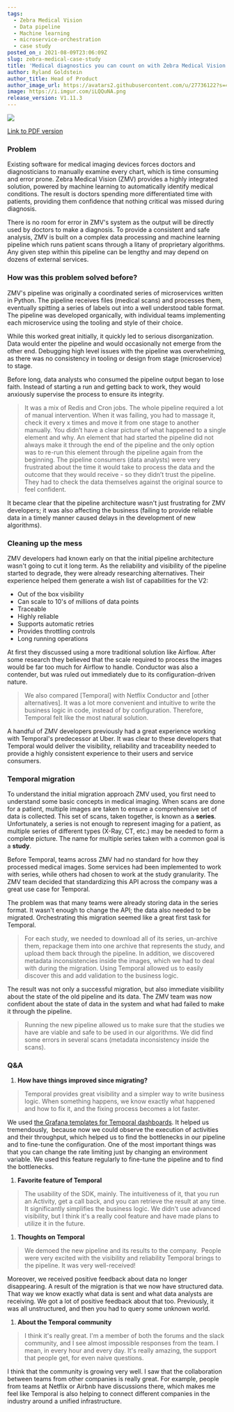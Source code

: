```yaml
---
tags:
  - Zebra Medical Vision
  - Data pipeline
  - Machine learning
  - microservice-orchestration
  - case study
posted_on_: 2021-08-09T23:06:09Z
slug: zebra-medical-case-study
title: 'Medical diagnostics you can count on with Zebra Medical Vision and Temporal'
author: Ryland Goldstein
author_title: Head of Product
author_image_url: https://avatars2.githubusercontent.com/u/27736122?s=460&u=7b6a3e58ec7ed7157f23f51e91a2f4cd2028d606&v=4
image: https://i.imgur.com/iLQQuNA.png
release_version: V1.11.3
---
```


<img class="case-study-header" src='https://i.imgur.com/iLQQuNA.png' />

[Link to PDF version](http://temporal.io/case-studies/zebra-medical-case-study.pdf)

<!--truncate-->


### **Problem**

Existing software for medical imaging devices forces doctors and diagnosticians to manually examine every chart, which is time consuming and error prone. Zebra Medical Vision (ZMV) provides a highly integrated solution, powered by machine learning to automatically identify medical conditions. The result is doctors spending more differentiated time with patients, providing them confidence that nothing critical was missed during diagnosis.

There is no room for error in ZMV's system as the output will be directly used by doctors to make a diagnosis. To provide a consistent and safe analysis, ZMV is built on a complex data processing and machine learning pipeline which runs patient scans through a litany of proprietary algorithms. Any given step within this pipeline can be lengthy and may depend on dozens of external services.

### **How was this problem solved before?**

ZMV's pipeline was originally a coordinated series of microservices written in Python. The pipeline receives files (medical scans) and processes them, eventually spitting a series of labels out into a well understood table format. The pipeline was developed organically, with individual teams implementing each microservice using the tooling and style of their choice.

While this worked great initially, it quickly led to serious disorganization. Data would enter the pipeline and would occasionally not emerge from the other end. Debugging high level issues with the pipeline was overwhelming, as there was no consistency in tooling or design from stage (microservice) to stage.

Before long, data analysts who consumed the pipeline output began to lose faith. Instead of starting a run and getting back to work, they would anxiously supervise the process to ensure its integrity.

> It was a mix of Redis and Cron jobs. The whole pipeline required a lot of manual intervention. When it was failing, you had to massage it, check it every x times and move it from one stage to another manually. You didn’t have a clear picture of what happened to a single element and why. An element that had started the pipeline did not always make it through the end of the pipeline and the only option was to re-run this element through the pipeline again from the beginning. The pipeline consumers (data analysts) were very frustrated about the time it would take to process the data and the outcome that they would receive - so they didn’t trust the pipeline. They had to check the data themselves against the original source to feel confident.

It became clear that the pipeline architecture wasn't just frustrating for ZMV developers; it was also affecting the business (failing to provide reliable data in a timely manner caused delays in the development of new algorithms).

### **Cleaning up the mess**

ZMV developers had known early on that the initial pipeline architecture wasn't going to cut it long term. As the reliability and visibility of the pipeline started to degrade, they were already researching alternatives. Their experience helped them generate a wish list of capabilities for the V2:

- Out of the box visibility
- Can scale to 10's of millions of data points
- Traceable
- Highly reliable
- Supports automatic retries
- Provides throttling controls
- Long running operations

At first they discussed using a more traditional solution like Airflow. After some research they believed that the scale required to process the images would be far too much for Airflow to handle. Conductor was also a contender, but was ruled out immediately due to its configuration-driven nature.

> We also compared [Temporal] with Netflix Conductor and [other alternatives]. It was a lot more convenient and intuitive to write the business logic in code, instead of by configuration. Therefore, Temporal felt like the most natural solution.

A handful of ZMV developers previously had a great experience working with Temporal's predecessor at Uber. It was clear to these developers that Temporal would deliver the visibility, reliability and traceability needed to provide a highly consistent experience to their users and service consumers.

### **Temporal migration**

To understand the initial migration approach ZMV used, you first need to understand some basic concepts in medical imaging. When scans are done for a patient, multiple images are taken to ensure a comprehensive set of data is collected. This set of scans, taken together, is known as a **series**. Unfortunately, a series is not enough to represent imaging for a patient, as multiple series of different types (X-Ray, CT, etc.) may be needed to form a complete picture. The name for multiple series taken with a common goal is a **study**.

Before Temporal, teams across ZMV had no standard for how they processed medical images. Some services had been implemented to work with series, while others had chosen to work at the study granularity. The ZMV team decided that standardizing this API across the company was a great use case for Temporal.

The problem was that many teams were already storing data in the series format. It wasn't enough to change the API; the data also needed to be migrated. Orchestrating this migration seemed like a great first task for Temporal.

> For each study, we needed to download all of its series, un-archive them, repackage them into one archive that represents the study, and upload them back through the pipeline. In addition, we discovered metadata inconsistencies inside the images, which we had to deal with during the migration. Using Temporal allowed us to easily discover this and add validation to the business logic.

The result was not only a successful migration, but also immediate visibility about the state of the old pipeline and its data. The ZMV team was now confident about the state of data in the system and what had failed to make it through the pipeline.

> Running the new pipeline allowed us to make sure that the studies we have are viable and safe to be used in our algorithms. We did find some errors in several scans (metadata inconsistency inside the scans).

### **Q&A**

1. **How have things improved since migrating?**

> Temporal provides great visibility and a simpler way to write business logic. When something happens, we know exactly what happened and how to fix it, and the fixing process becomes a lot faster.

We used [the Grafana templates for Temporal dashboards](https://github.com/temporalio/dashboards). It helped us tremendously,  because now we could observe the execution of activities and their throughput, which helped us to find the bottlenecks in our pipeline and to fine-tune the configuration. One of the most important things was that you can change the rate limiting just by changing an environment variable. We used this feature regularly to fine-tune the pipeline and to find the bottlenecks.

1. **Favorite feature of Temporal**

> The usability of the SDK, mainly. The intuitiveness of it, that you run an Activity, get a call back, and you can retrieve the result at any time. It significantly simplifies the business logic. We didn't use advanced visibility, but I think it's a really cool feature and have made plans to utilize it in the future.

1. **Thoughts on Temporal**

> We demoed the new pipeline and its results to the company.  People were very excited with the visibility and reliability Temporal brings to the pipeline. It was very well-received!

Moreover, we received positive feedback about data no longer disappearing. A result of the migration is that we now have structured data. That way we know exactly what data is sent and what data analysts are receiving. We got a lot of positive feedback about that too. Previously, it was all unstructured, and then you had to query some unknown world.

1. **About the Temporal community**

> I think it's really great. I'm a member of both the forums and the slack community, and I see almost impossible responses from the team. I mean, in every hour and every day. It's really amazing, the support that people get, for even naive questions.

I think that the community is growing very well. I saw that the collaboration between teams from other companies is really great. For example, people from teams at Netflix or Airbnb have discussions there, which makes me feel like Temporal is also helping to connect different companies in the industry around a unified infrastructure.
